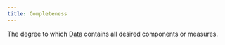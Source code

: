 ```yaml
---
title: Completeness
---
```

The degree to which [Data](danielesalvatore/data-analysts/foundations/data.md) contains all desired components or measures.